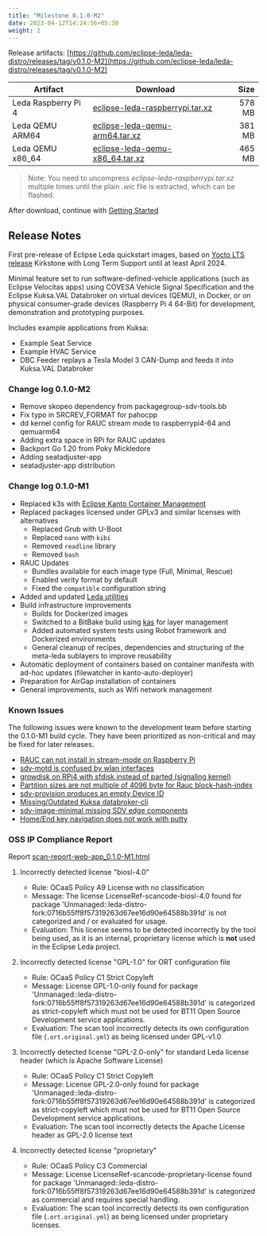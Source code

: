 ```yaml
---
title: "Milestone 0.1.0-M2"
date: 2023-04-12T14:24:56+05:30
weight: 2
---
```


Release artifacts: [https://github.com/eclipse-leda/leda-distro/releases/tag/v0.1.0-M2](https://github.com/eclipse-leda/leda-distro/releases/tag/v0.1.0-M2)

| Artifact | Download | Size |
| --- | --- | ---: |
| Leda Raspberry Pi 4 | [eclipse-leda-raspberrypi.tar.xz](https://github.com/eclipse-leda/leda-distro/releases/download/v0.1.0-M2/eclipse-leda-raspberrypi.tar.xz) | 578 MB |
| Leda QEMU ARM64 | [eclipse-leda-qemu-arm64.tar.xz](https://github.com/eclipse-leda/leda-distro/releases/download/v0.1.0-M2/eclipse-leda-qemu-arm64.tar.xz) | 381 MB |
| Leda QEMU x86_64 | [eclipse-leda-qemu-x86_64.tar.xz](https://github.com/eclipse-leda/leda-distro/releases/download/v0.1.0-M2/eclipse-leda-qemu-x86_64.tar.xz) | 465 MB |

> Note: You need to uncompress *eclipse-leda-raspberrypi.tar.xz* multiple times until the plain *.wic* file is extracted, which can be flashed.

After download, continue with [Getting Started](/leda/docs/general-usage/)

## Release Notes

First pre-release of Eclipse Leda quickstart images, based on [Yocto LTS release](https://wiki.yoctoproject.org/wiki/Releases)
Kirkstone with Long Term Support until at least April 2024.

Minimal feature set to run software-defined-vehicle applications (such as Eclipse Velocitas apps) using COVESA Vehicle Signal Specification
and the Eclipse Kuksa.VAL Databroker on virtual devices (QEMU), in Docker,
or on physical consumer-grade devices (Raspberry Pi 4 64-Bit) for development, demonstration and prototyping purposes.

Includes example applications from Kuksa:

- Example Seat Service
- Example HVAC Service
- DBC Feeder replays a Tesla Model 3 CAN-Dump and feeds it into Kuksa.VAL Databroker

### Change log 0.1.0-M2

- Remove skopeo dependency from packagegroup-sdv-tools.bb
- Fix typo in SRCREV_FORMAT for pahocpp
- dd kernel config for RAUC stream mode to raspberrypi4-64 and qemuarm64
- Adding extra space in RPi for RAUC updates
- Backport Go 1.20 from Poky Mickledore
- Adding seatadjuster-app
- seatadjuster-app distribution

### Change log 0.1.0-M1

- Replaced k3s with [Eclipse Kanto Container Management](https://github.com/eclipse-kanto/)
- Replaced packages licensed under GPLv3 and similar licenses with alternatives
  - Replaced Grub with U-Boot
  - Replaced `nano` with `kibi`
  - Removed `readline` library
  - Removed `bash`
- RAUC Updates
  - Bundles available for each image type (Full, Minimal, Rescue)
  - Enabled verity format by default
  - Fixed the `compatible` configuration string
- Added and updated [Leda utilities](https://github.com/eclipse-leda/leda-utils)
- Build infrastructure improvements
  - Builds for Dockerized images
  - Switched to a BitBake build using [kas](https://kas.readthedocs.io/) for layer management
  - Added automated system tests using Robot framework and Dockerized environments
  - General cleanup of recipes, dependencies and structuring of the meta-leda sublayers to improve reusability
- Automatic deployment of containers based on container manifests with ad-hoc updates (filewatcher in kanto-auto-deployer)
- Preparation for AirGap installation of containers
- General improvements, such as Wifi network management

### Known Issues

The following issues were known to the development team before starting the 0.1.0-M1 build cycle.
They have been prioritized as non-critical and may be fixed for later releases.

- [RAUC can not install in stream-mode on Raspberry Pi](https://github.com/eclipse-leda/leda-distro/issues/64)
- [sdv-motd is confused by wlan interfaces](https://github.com/eclipse-leda/leda-distro/issues/71)
- [growdisk on RPi4 with sfdisk instead of parted (signaling kernel)](https://github.com/eclipse-leda/leda-distro/issues/59)
- [Partition sizes are not multiple of 4096 byte for Rauc block-hash-index](https://github.com/eclipse-leda/leda-distro/issues/63)
- [sdv-provision produces an empty Device ID](https://github.com/eclipse-leda/leda-distro/issues/56)
- [Missing/Outdated Kuksa databroker-cli](https://github.com/eclipse-leda/leda-distro/issues/34)
- [sdv-image-minimal missing SDV edge components](https://github.com/eclipse-leda/leda-distro/issues/26)
- [Home/End key navigation does not work with putty](https://github.com/eclipse-leda/leda-distro/issues/18)

### OSS IP Compliance Report

Report [scan-report-web-app_0.1.0-M1.html](../scan-report-web-app_0.1.0-M1.html)

1. Incorrectly detected license "biosl-4.0"

    - Rule: OCaaS Policy A9 License with no classification
    - Message: The license LicenseRef-scancode-biosl-4.0 found for package 'Unmanaged::leda-distro-fork:0716b55ff8f57319263d67ee16d90e64588b391d' is not categorized and / or evaluated for usage.
    - Evaluation: This license seems to be detected incorrectly by the tool being used, as it is an internal, proprietary license which is **not** used in the Eclipse Leda project.

2. Incorrectly detected license "GPL-1.0" for ORT configuration file

    - Rule: OCaaS Policy C1 Strict Copyleft
    - Message: License GPL-1.0-only found for package 'Unmanaged::leda-distro-fork:0716b55ff8f57319263d67ee16d90e64588b391d' is categorized as strict-copyleft which must not be used for BT11 Open Source Development service applications. 
    - Evaluation: The scan tool incorrectly detects its own configuration file (`.ort.original.yml`) as being licensed under GPL-v1.0

3. Incorrectly detected license "GPL-2.0-only" for standard Leda license header (which is Apache Software License)

    - Rule: OCaaS Policy C1 Strict Copyleft
    - Message: License GPL-2.0-only found for package 'Unmanaged::leda-distro-fork:0716b55ff8f57319263d67ee16d90e64588b391d' is categorized as strict-copyleft which must not be used for BT11 Open Source Development service applications. 
    - Evaluation: The scan tool incorrectly detects the Apache License header as GPL-2.0 license text

4. Incorrectly detected license "proprietary"

    - Rule: OCaaS Policy C3 Commercial
    - Message: License LicenseRef-scancode-proprietary-license found for package 'Unmanaged::leda-distro-fork:0716b55ff8f57319263d67ee16d90e64588b391d' is categorized as commercial and requires special handling.
    - Evaluation: The scan tool incorrectly detects its own configuration file (`.ort.original.yml`) as being licensed under proprietary licenses.

